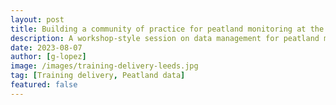 ```yaml
---
layout: post
title: Building a community of practice for peatland monitoring at the University of Leeds. 
description: A workshop-style session on data management for peatland monitoring within the community based in Leeds
date: 2023-08-07
author: [g-lopez]
image: /images/training-delivery-leeds.jpg
tag: [Training delivery, Peatland data]
featured: false
---
```


